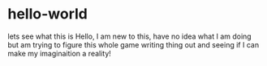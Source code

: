 # hello-world
lets see what this is
Hello, I am new to this, have no idea what I am doing but am trying to figure this whole game writing thing out and seeing if I can make my imaginaition a reality! 
